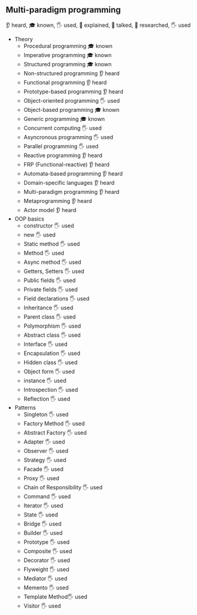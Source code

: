 ﻿## Multi-paradigm programming
👂 heard, 🎓 known, 🖐️ used, 🙋 explained, 📢 talked, 🔬 researched, 🖐️ used
- Theory
  - Procedural programming 🎓 known
  - Imperative programming 🎓 known
  - Structured programming 🎓 known
  - Non-structured programming 👂 heard
  - Functional programming 👂 heard
  - Prototype-based programming 👂 heard
  - Object-oriented programming 🖐️ used
  - Object-based programming 🎓 known
  - Generic programming 🎓 known
  - Concurrent computing 🖐️ used
  - Asyncronous programming 🖐️ used
  - Parallel programming 🖐️ used
  - Reactive programming 👂 heard
  - FRP (Functional-reactive) 👂 heard
  - Automata-based programming 👂 heard
  - Domain-specific languages 👂 heard
  - Multi-paradigm programming 👂 heard
  - Metaprogramming 👂 heard
  - Actor model 👂 heard
- OOP basics
  - constructor 🖐️ used
  - new 🖐️ used
  - Static method 🖐️ used
  - Method 🖐️ used
  - Async method 🖐️ used
  - Getters, Setters 🖐️ used
  - Public fields 🖐️ used
  - Private fields 🖐️ used
  - Field declarations 🖐️ used
  - Inheritance 🖐️ used
  - Parent class 🖐️ used
  - Polymorphism 🖐️ used
  - Abstract class 🖐️ used
  - Interface 🖐️ used
  - Encapsulation 🖐️ used
  - Hidden class 🖐️ used
  - Object form 🖐️ used
  - instance 🖐️ used
  - Introspection 🖐️ used
  - Reflection 🖐️ used
- Patterns
  - Singleton 🖐️ used
  - Factory Method 🖐️ used
  - Abstract Factory 🖐️ used
  - Adapter 🖐️ used
  - Observer 🖐️ used
  - Strategy 🖐️ used
  - Facade 🖐️ used
  - Proxy 🖐️ used
  - Chain of Responsibility 🖐️ used
  - Command 🖐️ used
  - Iterator 🖐️ used
  - State 🖐️ used
  - Bridge 🖐️ used
  - Builder 🖐️ used
  - Prototype 🖐️ used
  - Composite 🖐️ used
  - Decorator 🖐️ used
  - Flyweight 🖐️ used
  - Mediator 🖐️ used
  - Memento 🖐️ used 
  - Template Method🖐️ used
  - Visitor 🖐️ used
